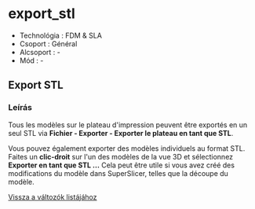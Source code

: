 # export\_stl

* Technológia :  FDM & SLA
* Csoport : Général
* Alcsoport : -
* Mód : - 

## Export STL

### Leírás

Tous les modèles sur le plateau d'impression peuvent être exportés en un seul STL via **Fichier - Exporter - Exporter le plateau en tant que STL**.

Vous pouvez également exporter des modèles individuels au format STL. Faites un **clic-droit** sur l'un des modèles de la vue 3D et sélectionnez **Exporter en tant que STL ...** Cela peut être utile si vous avez créé des modifications du modèle dans SuperSlicer, telles que la découpe du modèle.

[Vissza a változók listájához](../../variable_list)

